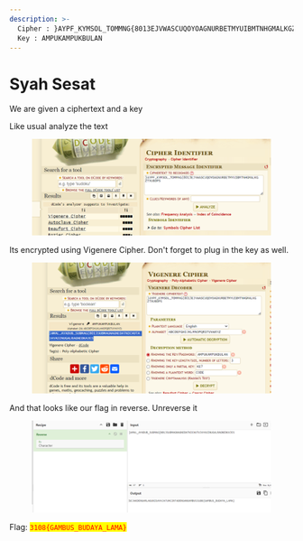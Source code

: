 ```yaml
---
description: >-
  Cipher : }AYPF_KYMSOL_TOMMNG{8013EJVWASCUQOYOAGNURBETMYUIBMTNHGMALKGZTXUBDPS
  Key : AMPUKAMPUKBULAN
---
```


# Syah Sesat

We are given a ciphertext and a key

Like usual analyze the text

<figure><img src="../../../.gitbook/assets/image (441).png" alt=""><figcaption></figcaption></figure>

Its encrypted using Vigenere Cipher. Don't forget to plug in the key as well.&#x20;

<figure><img src="../../../.gitbook/assets/image (442).png" alt=""><figcaption></figcaption></figure>

And that looks like our flag in reverse. Unreverse it

<figure><img src="../../../.gitbook/assets/image (443).png" alt=""><figcaption></figcaption></figure>

Flag: <mark style="color:red;">`3108{GAMBUS_BUDAYA_LAMA}`</mark>
